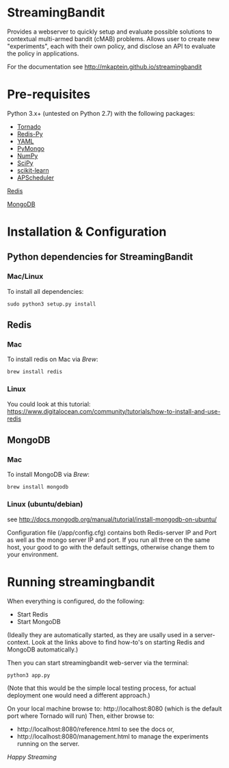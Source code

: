 # StreamingBandit

Provides a webserver to quickly setup and evaluate possible solutions to contextual multi-armed bandit (cMAB) problems. Allows user to create new "experiments", each with their own policy, and disclose an API to evaluate the policy in applications.

For the documentation see http://mkaptein.github.io/streamingbandit

# Pre-requisites

Python 3.x+ (untested on Python 2.7) with the following packages:
* [Tornado](http://www.tornadoweb.org)
* [Redis-Py](http://redis-py.readthedocs.io/en/latest/)
* [YAML](http://pyyaml.org)
* [PyMongo](http://api.mongodb.com/python/current/)
* [NumPy](http://www.numpy.org)
* [SciPy](http://www.scipy.org)
* [scikit-learn](http://scikit-learn.org/stable/)
* [APScheduler](http://apscheduler.readthedocs.io/)

[Redis](http://redis.io)

[MongoDB](http://www.mongodb.com)

# Installation & Configuration

## Python dependencies for StreamingBandit

### Mac/Linux
To install all dependencies:

```
sudo python3 setup.py install
```

## Redis
### Mac
To install redis on Mac via _Brew_:
```
brew install redis
```

### Linux
You could look at this tutorial: https://www.digitalocean.com/community/tutorials/how-to-install-and-use-redis

## MongoDB
### Mac
To install MongoDB via _Brew_:
```
brew install mongodb
```

### Linux (ubuntu/debian)
see http://docs.mongodb.org/manual/tutorial/install-mongodb-on-ubuntu/

Configuration file (<root>/app/config.cfg) contains both Redis-server IP and Port as well as the mongo server IP and port. If you run all three on the same host, your good to go with the default settings, otherwise change them to your environment.

# Running streamingbandit 

When everything is configured, do the following:
* Start Redis 
* Start MongoDB 

(Ideally they are automatically started, as they are usally used in a server-context. Look at the links above to find how-to's on starting Redis and MongoDB automatically.)

Then you can start streamingbandit web-server via the terminal:
```
python3 app.py
```
(Note that this would be the simple local testing process, for actual deployment one would need a different approach.)

On your local machine browse to: http://localhost:8080 (which is the default port where Tornado will run)
Then, either browse to:
* http://localhost:8080/reference.html to see the docs or,
* http://localhost:8080/management.html to manage the experiments running on the server.

_Happy Streaming_


